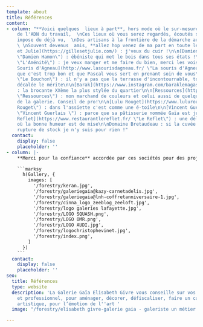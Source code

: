 ```yaml
---
template: about
title: Références
content:
- column: "**Voici quelques  lieux à part**, hors mode où le sur-mesure fait partie
    de l'ADN du travail,  \nCes lieux où vous serez regardés, écoutés sans qu'on vous
    impose du déjà vu,  \nDes artisans à la frontière de la démarche artistique !
    \ \nSouvent devenus  amis, **allez hop venez de ma part en toute légèreté**\n\n[Gilles
    et Julie](https://gillesetjulie.com/) : j'veux du cuir !\n\n[Damien Hamon](https://daha.fr/
    \"Damien Hamon\") : ébéniste qui met le bois dans tous ses états !\n\n[L'Aménité](https://www.lamenite-restaurant-nantes.com/
    \"L'Aménité\") : je veux manger et me faire du bien, merci les voisins\n\n[La
    Souris d'Agneau](http://www.lasourisdagneau.fr/ \"La souris d'Agneau\") : parce
    que c'est trop bon et que Pascal vous sert en prenant soin de vous\n\n[Le Bouchon](https://www.le-bouchon-nantes.com/
    \"Le Bouchon\") : il n'y a pas que la terrasse d'incontournable, toute l'équipe
    décalée le mérite\n\n[Barak](https://www.instagram.com/baraklemagasin/?hl=fr \"Barak\")
    : la brocante XXème la plus stylée du quartier\n\n[Ressources](https://ressource-peintures.com/
    \"Ressources\") : mon marchand de couleurs et celui aussi de quelques artistes
    de la galerie. Conseil de pro!\n\n[Lulu Rouget](https://www.lulurouget.fr/ \"Lulu
    Rouget\") : dans l'assiette c'est comme une é-toile\n\n[Vincent Guerlais](https://www.vincentguerlais.com/
    \"Vincent Guerlais \") : parce que sa pâtisserie nommée Gaïa est juste un délice\n\n[Le
    Reflet](https://www.restaurantlereflet.fr/ \"Le Reflet\") : une délicieuse cuisine
    où la bonne humeur est de mise\n\nDomaine Bretaudeau : si la cuvée Gaïa est en
    rupture de stock je n'y suis pour rien !"
  contact:
    display: false
    placeholder: ''
- column: |-
    **Merci pour la confiance** accordée par ces sociétés pour des projets riches en défis et émotions artistiques.

    ```marksy
      h(Gallery, {
        images: [
          '/forestry/keran.jpg',
          '/forestry/galeriegaia@kazy-carnetadelis.jpg',
          '/forestry/galeriegaia@lnh-coffretanniversaire-1.jpg',
          '/forestry/cinna_logo_zeeblog_zeeloft.jpg',
          '/forestry/logo galeries lafayette.jpg',
          '/forestry/LOGO SQUASH.png',
          '/forestry/LOGO OMR.png',
          '/forestry/LOGO AUDI.jpg',
          '/forestry/logochristophevinet.jpg',
          '/forestry/index.png',
        ]
      })
    ```
  contact:
    display: false
    placeholder: ''
seo:
  title: Références
  type: website
  description: 'La Galerie Gaïa Elisabeth Givre vous conseille sur vos projets personnel
    et professionnel, pour aménager, décorer, défiscaliser, faire un cadeau original
    artistique, pour l’émotion de l''art '
  image: "/forestry/elisabeth givre-galerie gaia - galeriste un métier presse océan.jpg"

---
```


